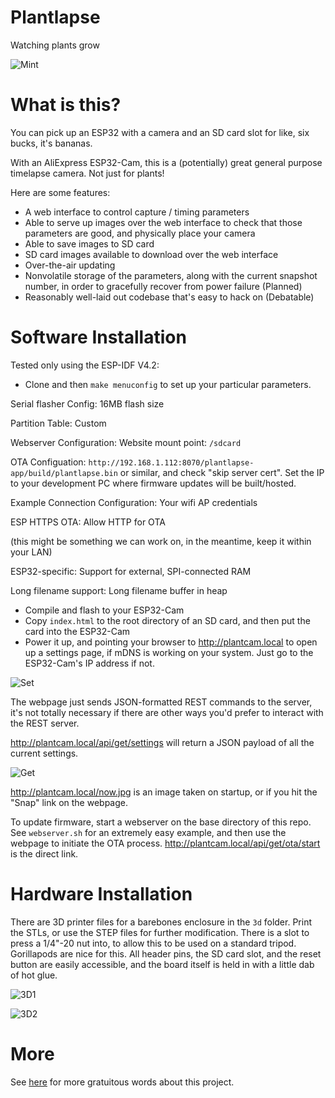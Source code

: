 
# Plantlapse

Watching plants grow


![Mint](docs/mint.gif)


# What is this?

You can pick up an ESP32 with a camera and an SD card slot for like, six bucks, it's bananas.

With an AliExpress ESP32-Cam, this is a (potentially) great general purpose timelapse camera. Not just for plants!

Here are some features:

* A web interface to control capture / timing parameters
* Able to serve up images over the web interface to check that those parameters are good, and physically place your camera
* Able to save images to SD card
* SD card images available to download over the web interface
* Over-the-air updating
* Nonvolatile storage of the parameters, along with the current snapshot number, in order to gracefully recover from power failure (Planned)
* Reasonably well-laid out codebase that's easy to hack on (Debatable)

# Software Installation

Tested only using the ESP-IDF V4.2:

* Clone and then `make menuconfig` to set up your particular parameters.

Serial flasher Config: 16MB flash size

Partition Table: Custom

Webserver Configuration: Website mount point: `/sdcard`

OTA Configuation: `http://192.168.1.112:8070/plantlapse-app/build/plantlapse.bin` or similar, and check "skip server cert". Set the IP to your development PC where firmware updates will be built/hosted.

Example Connection Configuration: Your wifi AP credentials

ESP HTTPS OTA: Allow HTTP for OTA

(this might be something we can work on, in the meantime, keep it within your LAN)

ESP32-specific: Support for external, SPI-connected RAM

Long filename support: Long filename buffer in heap

* Compile and flash to your ESP32-Cam
* Copy `index.html` to the root directory of an SD card, and then put the card into the ESP32-Cam
* Power it up, and pointing your browser to http://plantcam.local to open up a settings page, if mDNS is working on your system. Just go to the ESP32-Cam's IP address if not.

![Set](docs/set.png)

The webpage just sends JSON-formatted REST commands to the server, it's not totally necessary if there are other ways you'd prefer to interact with the REST server.

http://plantcam.local/api/get/settings will return a JSON payload of all the current settings.

![Get](docs/get.png)

http://plantcam.local/now.jpg is an image taken on startup, or if you hit the "Snap" link on the webpage.

To update firmware, start a webserver on the base directory of this repo. See `webserver.sh` for an extremely easy example, and then use the webpage to initiate the OTA process.
http://plantcam.local/api/get/ota/start is the direct link.


# Hardware Installation

There are 3D printer files for a barebones enclosure in the `3d` folder. Print the STLs, or use the STEP files for further modification. There is a slot to press a 1/4"-20 nut into, to allow this to be used on a standard tripod. Gorillapods are nice for this. All header pins, the SD card slot, and the reset button are easily accessible, and the board itself is held in with a little dab of hot glue.

![3D1](docs/3d1.png)

![3D2](docs/3d2.png)

# More

See [here](https://jrainimo.com/build/?p=2323) for more gratuitous words about this project.

